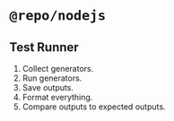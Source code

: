 # `@repo/nodejs`

## Test Runner

1. Collect generators.
2. Run generators.
3. Save outputs.
4. Format everything.
4. Compare outputs to expected outputs.
